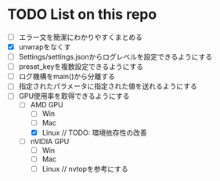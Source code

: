 # TODO List on this repo

- [ ] エラー文を簡潔にわかりやすくまとめる
- [x] unwrapをなくす
- [ ] Settings/settings.jsonからログレベルを設定できるようにする
- [ ] preset_keyを複数設定できるようにする
- [ ] ログ機構をmain()から分離する
- [ ] 指定されたパラメータに指定された値を送れるようにする
- [ ] GPU使用率を取得できるようにする
  - [ ] AMD GPU
    - [ ] Win
    - [ ] Mac
    - [x] Linux // TODO: 環境依存性の改善
  - [ ] nVIDIA GPU
    - [ ] Win
    - [ ] Mac
    - [ ] Linux // nvtopを参考にする
